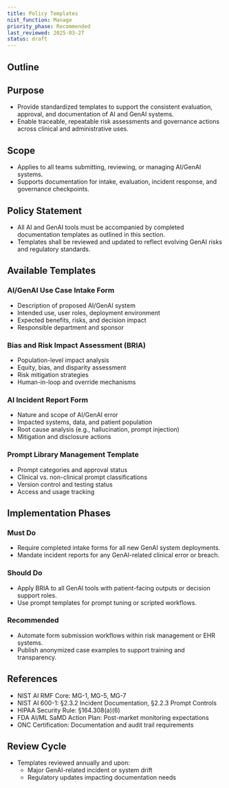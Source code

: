 ```yaml
---
title: Policy Templates
nist_function: Manage
priority_phase: Recommended
last_reviewed: 2025-03-27
status: draft
---
```


## Outline

## Purpose
- Provide standardized templates to support the consistent evaluation, approval, and documentation of AI and GenAI systems.
- Enable traceable, repeatable risk assessments and governance actions across clinical and administrative uses.

## Scope
- Applies to all teams submitting, reviewing, or managing AI/GenAI systems.
- Supports documentation for intake, evaluation, incident response, and governance checkpoints.

## Policy Statement
- All AI and GenAI tools must be accompanied by completed documentation templates as outlined in this section.
- Templates shall be reviewed and updated to reflect evolving GenAI risks and regulatory standards.

## Available Templates

### AI/GenAI Use Case Intake Form
- Description of proposed AI/GenAI system
- Intended use, user roles, deployment environment
- Expected benefits, risks, and decision impact
- Responsible department and sponsor

### Bias and Risk Impact Assessment (BRIA)
- Population-level impact analysis
- Equity, bias, and disparity assessment
- Risk mitigation strategies
- Human-in-loop and override mechanisms

### AI Incident Report Form
- Nature and scope of AI/GenAI error
- Impacted systems, data, and patient population
- Root cause analysis (e.g., hallucination, prompt injection)
- Mitigation and disclosure actions

### Prompt Library Management Template
- Prompt categories and approval status
- Clinical vs. non-clinical prompt classifications
- Version control and testing status
- Access and usage tracking

## Implementation Phases

### Must Do
- Require completed intake forms for all new GenAI system deployments.
- Mandate incident reports for any GenAI-related clinical error or breach.

### Should Do
- Apply BRIA to all GenAI tools with patient-facing outputs or decision support roles.
- Use prompt templates for prompt tuning or scripted workflows.

### Recommended
- Automate form submission workflows within risk management or EHR systems.
- Publish anonymized case examples to support training and transparency.

## References
- NIST AI RMF Core: MG-1, MG-5, MG-7
- NIST AI 600-1: §2.3.2 Incident Documentation, §2.2.3 Prompt Controls
- HIPAA Security Rule: §164.308(a)(6)
- FDA AI/ML SaMD Action Plan: Post-market monitoring expectations
- ONC Certification: Documentation and audit trail requirements

## Review Cycle
- Templates reviewed annually and upon:
  - Major GenAI-related incident or system drift
  - Regulatory updates impacting documentation needs
